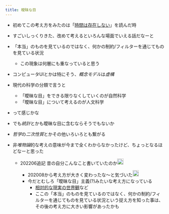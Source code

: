 ```yaml
---
title: 曖昧な目
---
```


* 初めてこの考え方をみたのは「[時間は存在しない](%E6%99%82%E9%96%93%E3%81%AF%E5%AD%98%E5%9C%A8%E3%81%97%E3%81%AA%E3%81%84.md)」を読んだ時

* すごいしっくりきた、改めて考えるといろんな場面でいえる話だなーと

* 「本当」のものを見ているのではなく、何かの制約/フィルターを通じてものを見ている状況
  
  * この現象は何層にも重なっていると思う
* コンピュータUIとかは特にそう、*概念モデル*は*虚構*

* 現代の科学の分類で言うと
  
  * 「曖昧な目」をできる限りなくしていくのが自然科学
  * 「曖昧な目」について考えるのが人文科学
* って感じかな

* でも*統計*とかも曖昧な目に含むならそうでもないか

* *哲学*の*二次性質*とかその他いろいろとも繋がる

* 非*唯物論*的な考えの意味が今まで全くわからなかったけど、ちょっとなるほどなーと思った
  
  * 202206追記 昔の自分こんなこと書いていたのか<img src='https://scrapbox.io/api/pages/blu3mo-public/blu3mo/icon' alt='blu3mo.icon' height="19.5"/>

    * 202008から考え方が大きく変わったな〜と気づいた<img src='https://scrapbox.io/api/pages/blu3mo-public/blu3mo/icon' alt='blu3mo.icon' height="19.5"/>
    * 今だとむしろ「曖昧な目」主義(?)みたいな考え方になっている
      * [相対的な現実の世界観](%E7%9B%B8%E5%AF%BE%E7%9A%84%E3%81%AA%E7%8F%BE%E5%AE%9F%E3%81%AE%E4%B8%96%E7%95%8C%E8%A6%B3.md)など
      * ここの「本当」のものを見ているのではなく、何かの制約/フィルターを通じてものを見ている状況という捉え方を知った事は、その後の考え方に大きい影響があったかも
